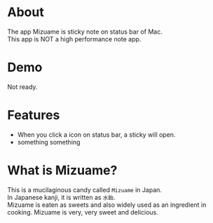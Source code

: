 # About
The app Mizuame is sticky note on status bar of Mac.  
This app is NOT a high performance note app.

# Demo
Not ready.

# Features
- When you click a icon on status bar, a sticky will open.
- something something

# What is Mizuame?
This is a mucilaginous candy called `Mizuame` in Japan.  
In Japanese kanji, it is written as `水飴`.  
Mizuame is eaten as sweets and also widely used as an ingredient in cooking. Mizuame is very, very sweet and delicious.
